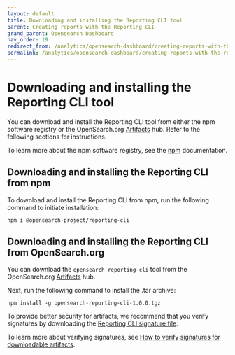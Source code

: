 ```yaml
---
layout: default
title: Downloading and installing the Reporting CLI tool
parent: Creating reports with the Reporting CLI
grand_parent: Opensearch Dashboard
nav_order: 19
redirect_from: /analytics/opensearch-dashboard/creating-reports-with-the-reporting-cli/download-cli/
permalink: /analytics/opensearch-dashboard/creating-reports-with-the-reporting-cli/download-cli/index.html
---
```


# Downloading and installing the Reporting CLI tool

You can download and install the Reporting CLI tool from either the npm software registry or the OpenSearch.org  [Artifacts](https://opensearch.org/artifacts)  hub. Refer to the following sections for instructions.

To learn more about the npm software registry, see the  [npm](https://docs.npmjs.com/about-npm)  documentation.

## Downloading and installing the Reporting CLI from npm[](https://opensearch.org/docs/latest/dashboards/reporting-cli/rep-cli-install/#downloading-and-installing-the-reporting-cli-from-npm)

To download and install the Reporting CLI from npm, run the following command to initiate installation:

```
npm i @opensearch-project/reporting-cli

```

## Downloading and installing the Reporting CLI from OpenSearch.org[](https://opensearch.org/docs/latest/dashboards/reporting-cli/rep-cli-install/#downloading-and-installing-the-reporting-cli-from-opensearchorg)

You can download the  `opensearch-reporting-cli`  tool from the OpenSearch.org  [Artifacts](https://artifacts.opensearch.org/reporting-cli/opensearch-reporting-cli-1.0.0.tgz)  hub.

Next, run the following command to install the .tar archive:

```
npm install -g opensearch-reporting-cli-1.0.0.tgz

```

To provide better security for artifacts, we recommend that you verify signatures by downloading the  [Reporting CLI signature file](https://artifacts.opensearch.org/reporting-cli/opensearch-reporting-cli-1.0.0.tgz.sig).

To learn more about verifying signatures, see  [How to verify signatures for downloadable artifacts](https://opensearch.org/verify-signatures.html).